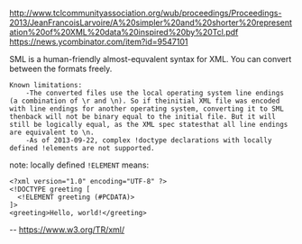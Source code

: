 http://www.tclcommunityassociation.org/wub/proceedings/Proceedings-2013/JeanFrancoisLarvoire/A%20simpler%20and%20shorter%20representation%20of%20XML%20data%20inspired%20by%20Tcl.pdf
https://news.ycombinator.com/item?id=9547101


SML is a human-friendly almost-equvalent syntax for XML. You can convert between the formats freely.
```
Known limitations:
	-The converted files use the local operating system line endings (a combination of \r and \n). So if theinitial XML file was encoded with line endings for another operating system, converting it to SML thenback will not be binary equal to the initial file. But it will still be logically equal, as the XML spec statesthat all line endings are equivalent to \n.
	-As of 2013-09-22, complex !doctype declarations with locally defined !elements are not supported.
```
note: locally defined `!ELEMENT` means:  
```
<?xml version="1.0" encoding="UTF-8" ?>
<!DOCTYPE greeting [
  <!ELEMENT greeting (#PCDATA)>
]>
<greeting>Hello, world!</greeting>
```
-- https://www.w3.org/TR/xml/


